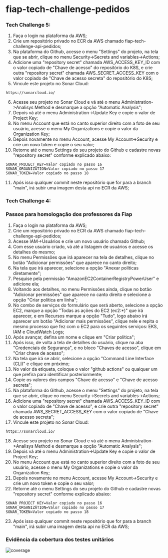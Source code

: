 # fiap-tech-challenge-pedidos


### Tech Challenge 5:

1. Faça o login na plataforma da AWS;
2. Crie um repositório privado no ECR da AWS chamado fiap-tech-challenge-api-pedidos;
3. Na plataforma do Github, acesse o menu "Settings" do projeto, na tela que se abrir, clique no menu Security->Secrets and variables->Actions;
4. Adicione uma "repository secret" chamada AWS_ACCESS_KEY_ID com o valor copiado de "Chave de acesso" do repositório do K8S, e crie outra "repository secret" chamada AWS_SECRET_ACCESS_KEY com o valor copiado de "Chave de acesso secreta" do repositório do K8S;
5. Vincule este projeto no Sonar Cloud:
```
https://sonarcloud.io/
```
6. Acesse seu projeto no Sonar Cloud e vá até o menu Administration->Analisys Method e desmarque a opção "Automatic Analysis";
7. Depois vá até o menu Administration->Update Key e copie o valor de Project Key;
8. No menu Account que está no canto superior direito com a foto de seu usuário, acesse o menu My Organizations e copie o valor da Organization Key;
9. Depois novamente no menu Account, acesse My Account->Security e crie um novo token e copie o seu valor;
10. Retorne até o menu Settings do seu projeto do Github e cadastre novas "repository secret" conforme explicado abaixo:
```
SONAR_PROJECT_KEY=Valor copiado no passo 16
SONAR_ORGANIZATION=Valor copiado no passo 17
SONAR_TOKEN=Valor copiado no passo 18
```
11. Após isso qualquer commit neste repositório que for para a branch "main", irá subir uma imagem desta api no ECR da AWS;

### Tech Challenge 4:
### Passos para homologação dos professores da Fiap

1. Faça o login na plataforma da AWS;
2. Crie um repositório privado no ECR da AWS chamado fiap-tech-challenge-api-pedidos;
3. Acesse IAM->Usuários e crie um novo usuário chamado Github;
4. Com esse usuário criado, vá até a listagem de usuários e acesse os detalhes do mesmo;
5. No menu Permissões que irá aparecer na tela de detalhes, clique no botão "Adicionar permissões" que aparece no canto direito;
6. Na tela que irá aparecer, selecione a opção "Anexar políticas diretamente";
7. Pesquise pela permissão "AmazonEC2ContainerRegistryPowerUser" e adicione ela;
8. Voltando aos detalhes, no menu Permissões ainda, clique no botão "Adicionar permissões" que aparece no canto direito e selecione a opção "Criar política em linha";
9. No combo de serviços do formulário que será aberto, selecione a opção EC2, marque a opção "Todas as ações do EC2 (ec2:*)" que irá aparecer, e em Recursos marque a opção "Tudo", logo abaixo irá aparecer um botão "Adicionar mais permissões", clique nele e repita o mesmo processo que fez com o EC2 para os seguintes serviços: EKS, IAM e CloudWatch Logs;
10. Após avançar, defina um nome e clique em "Criar política";
11. Após isso, de volta a tela de detalhes do usuário, clique na aba "Credenciais de Segurança", e no bloco "Chaves de acesso", clique em "Criar chave de acesso";
12. Na tela que irá se abrir, selecione a opção "Command Line Interface (CLI)" e clique em próximo;
13. No valor da etiqueta, coloque o valor "github actions" ou qualquer um que prefira para identificar posteriormente;
14. Copie os valores dos campos "Chave de acesso" e "Chave de acesso secreta";
15. Na plataforma do Github, acesse o menu "Settings" do projeto, na tela que se abrir, clique no menu Security->Secrets and variables->Actions;
16. Adicione uma "repository secret" chamada AWS_ACCESS_KEY_ID com o valor copiado de "Chave de acesso", e crie outra "repository secret" chamada AWS_SECRET_ACCESS_KEY com o valor copiado de "Chave de acesso secreta";
17. Vincule este projeto no Sonar Cloud:
```
https://sonarcloud.io/
```
18. Acesse seu projeto no Sonar Cloud e vá até o menu Administration->Analisys Method e desmarque a opção "Automatic Analysis";
19. Depois vá até o menu Administration->Update Key e copie o valor de Project Key;
20. No menu Account que está no canto superior direito com a foto de seu usuário, acesse o menu My Organizations e copie o valor da Organization Key;
21. Depois novamente no menu Account, acesse My Account->Security e crie um novo token e copie o seu valor;
22. Retorne até o menu Settings do seu projeto do Github e cadastre novas "repository secret" conforme explicado abaixo:
```
SONAR_PROJECT_KEY=Valor copiado no passo 16
SONAR_ORGANIZATION=Valor copiado no passo 17
SONAR_TOKEN=Valor copiado no passo 18
```
23. Após isso qualquer commit neste repositório que for para a branch "main", irá subir uma imagem desta api no ECR da AWS;


### Evidência da cobertura dos testes unitários
![coverage](coverage.png)

